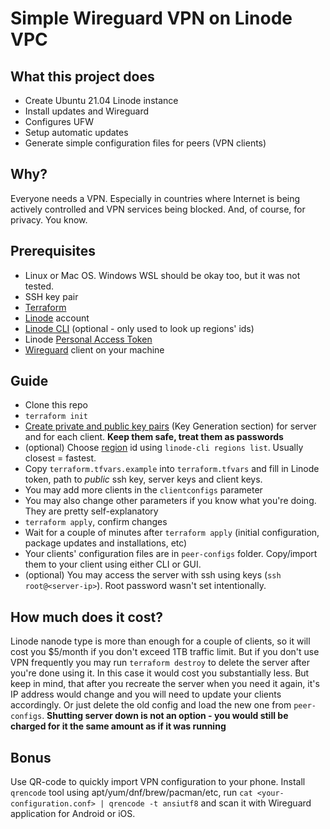 # Simple Wireguard VPN on Linode VPC

## What this project does

  - Create Ubuntu 21.04 Linode instance
  - Install updates and Wireguard
  - Configures UFW
  - Setup automatic updates
  - Generate simple configuration files for peers (VPN clients)


## Why?

Everyone needs a VPN. Especially in countries where Internet is being actively controlled and VPN services being blocked. And, of course, for privacy. You know.


## Prerequisites

  - Linux or Mac OS. Windows WSL should be okay too, but it was not tested.
  - SSH key pair
  - [Terraform](https://www.terraform.io/downloads.html)
  - [Linode](https://linode.com/) account
  - [Linode CLI](https://www.linode.com/docs/guides/linode-cli/) (optional - only used to look up regions' ids)
  - Linode [Personal Access Token](https://cloud.linode.com/profile/tokens)
  - [Wireguard](https://www.wireguard.com/install/) client on your machine


## Guide

  - Clone this repo
  - `terraform init`
  - [Create private and public key pairs](https://www.wireguard.com/quickstart/) (Key Generation section) for server and for each client. **Keep them safe, treat them as passwords**
  - (optional) Choose [region](https://www.linode.com/global-infrastructure/) id using `linode-cli regions list`. Usually closest = fastest.
  - Copy `terraform.tfvars.example` into `terraform.tfvars` and fill in Linode token, path to *public* ssh key, server keys and client keys.
  - You may add more clients in the `clientconfigs` parameter
  - You may also change other parameters if you know what you're doing. They are pretty self-explanatory
  - `terraform apply`, confirm changes
  - Wait for a couple of minutes after `terraform apply` (initial configuration, package updates and installations, etc)
  - Your clients' configuration files are in `peer-configs` folder. Copy/import them to your client using either CLI or GUI.
  - (optional) You may access the server with ssh using keys (`ssh root@<server-ip>`). Root password wasn't set intentionally.


## How much does it cost?

Linode nanode type is more than enough for a couple of clients, so it will cost you $5/month if you don't exceed 1TB traffic limit. But if you don't use VPN frequently you may run `terraform destroy` to delete the server after you're done using it. In this case it would cost you substantially less. But keep in mind, that after you recreate the server when you need it again, it's IP address would change and you will need to update your clients accordingly. Or just delete the old config and load the new one from `peer-configs`. **Shutting server down is not an option - you would still be charged for it the same amount as if it was running**

## Bonus

Use QR-code to quickly import VPN configuration to your phone. Install `qrencode` tool using apt/yum/dnf/brew/pacman/etc, run `cat <your-configuration.conf> | qrencode -t ansiutf8` and scan it with Wireguard application for Android or iOS. 
